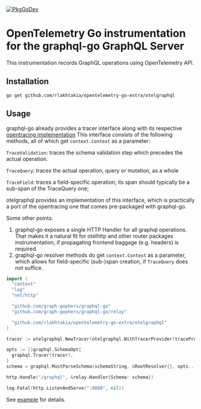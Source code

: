[![PkgGoDev](https://pkg.go.dev/badge/github.com/rlakhtakia/opentelemetry-go-extra/otelgraphql)](https://pkg.go.dev/github.com/rlakhtakia/opentelemetry-go-extra/otelgraphql)

# OpenTelemetry Go instrumentation for the graphql-go GraphQL Server

This instrumentation records GraphQL operations using OpenTelemetry API.

## Installation

```shell
go get github.com/rlakhtakia/opentelemetry-go-extra/otelgraphql
```

## Usage

graphql-go already provides a tracer interface along with its respective
[opentracing implementation](https://github.com/graph-gophers/graphql-go/tree/v1.1.0/trace) This
interface consists of the following methods, all of which get `context.Context` as a parameter:

`TraceValidation`: traces the schema validation step which precedes the actual operation.

`TraceQuery`: traces the actual operation, query or mutation, as a whole

`TraceField`: traces a field-specific operation; its span should typically be a sub-span of the
TraceQuery one;

otelgraphql provides an implementation of this interface, which is practically a port of the
opentracing one that comes pre-packaged with graphql-go.

Some other points:

1. graphql-go exposes a single HTTP Handler for all graphql operations. That makes it a natural fit
   for otelhttp and other router packages instrumentation, if propagating frontend baggage (e.g.
   headers) is required.
2. graphql-go resolver methods do get `context.Context` as a parameter, which allows for
   field-specific (sub-)span creation, if `TraceQuery` does not suffice.

```go
import (
  "context"
  "log"
  "net/http"

  "github.com/graph-gophers/graphql-go"
  "github.com/graph-gophers/graphql-go/relay"

  "github.com/rlakhtakia/opentelemetry-go-extra/otelgraphql"
)

tracer := otelgraphql.NewTracer(otelgraphql.WithTracerProvider(traceProvider))

opts := []graphql.SchemaOpt{
  graphql.Tracer(tracer),
}
schema = graphql.MustParseSchema(schemaString, &RootResolver{}, opts...)

http.Handle("/graphql", &relay.Handler{Schema: schema})

log.Fatal(http.ListenAndServe(":8080", nil))
```

See [example](/example/) for details.
